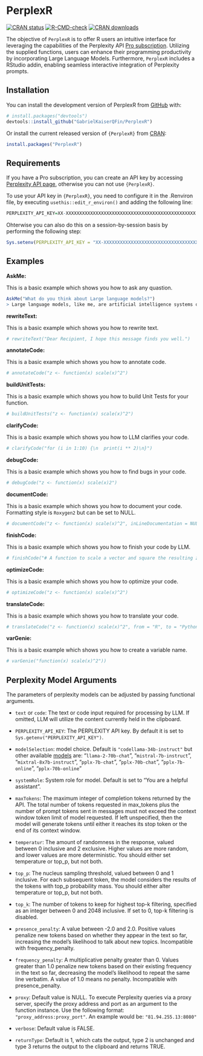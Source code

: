 
<!-- README.md is generated from README.Rmd. Please edit that file -->

# PerplexR

<!-- badges: start -->

[![CRAN
status](https://www.r-pkg.org/badges/version/PerplexR)](https://CRAN.R-project.org/package=PerplexR)
[![R-CMD-check](https://github.com/GabrielKaiserQFin/PerplexR/actions/workflows/R-CMD-check.yaml/badge.svg)](https://github.com/GabrielKaiserQFin/PerplexR/actions/workflows/R-CMD-check.yaml)
[![CRAN
downloads](https://cranlogs.r-pkg.org/badges/PerplexR)](https://cran.rstudio.com/web/packages/PerplexR/index.html)
<!-- badges: end -->

The objective of `PerplexR` is to offer R users an intuitive interface
for leveraging the capabilities of the Perplexity API [Pro
subscription](https://docs.perplexity.ai/docs/pricing). Utilizing the
supplied functions, users can enhance their programming productivity by
incorporating Large Language Models. Furthermore, `PerplexR` includes a
RStudio addin, enabling seamless interactive integration of Perplexity
prompts.

## Installation

You can install the development version of PerplexR from
[GitHub](https://github.com/GabrielKaiserQFin/PerplexR) with:

``` r
# install.packages("devtools")
devtools::install_github("GabrielKaiserQFin/PerplexR")
```

Or install the current released version of `{PerplexR}` from
[CRAN](https://cran.r-project.org/package=PerplexR):

``` r
install.packages("PerplexR")
```

## Requirements

If you have a Pro subscription, you can create an API key by accessing
[Perplexity API page](https://www.perplexity.ai/settings/api), otherwise
you can not use `{PerplexR}`.

To use your API key in `{PerplexR}`, you need to configure it in the
.Renviron file, by executing `usethis::edit_r_environ()` and adding the
following line:

``` r
PERPLEXITY_API_KEY=XX-XXXXXXXXXXXXXXXXXXXXXXXXXXXXXXXXXXXXXXXXXXXXXXXX
```

Ohterwise you can also do this on a session-by-session basis by
performing the following step:

``` r
Sys.setenv(PERPLEXITY_API_KEY = "XX-XXXXXXXXXXXXXXXXXXXXXXXXXXXXXXXXXXXXXXXXXXXXXXXX")
```

## Examples

**AskMe:**

This is a basic example which shows you how to ask any quastion.

``` r
AskMe("What do you think about Large language models?")
> Large language models, like me, are artificial intelligence systems designed to process and generate human-like text based on the data they have been trained on. These models use deep learning techniques, specifically a type of model called a Transformer, to understand context, generate coherent responses, and learn from large datasets. I can help answer questions, write poems, code, and even engage in conversation. However, it's essential to remember that while large language models can generate realistic-sounding text, they don't truly understand or have consciousness. They simply process and generate text based on patterns they've learned during training
```

**rewriteText:**

This is a basic example which shows you how to rewrite text.

``` r
# rewriteText("Dear Recipient, I hope this message finds you well.")
```

**annotateCode:**

This is a basic example which shows you how to annotate code.

``` r
# annotateCode("z <- function(x) scale(x)^2")
```

**buildUnitTests:**

This is a basic example which shows you how to build Unit Tests for your
function.

``` r
# buildUnitTests("z <- function(x) scale(x)^2")
```

**clarifyCode:**

This is a basic example which shows you how to LLM clarifies your code.

``` r
# clarifyCode("for (i in 1:10) {\n  print(i ** 2)\n}")
```

**debugCode:**

This is a basic example which shows you how to find bugs in your code.

``` r
# debugCode("z <- function(x) scale(x)2")
```

**documentCode:**

This is a basic example which shows you how to document your code.
Formatting style is `Roxygen2` but can be set to NULL.

``` r
# documentCode("z <- function(x) scale(x)^2", inLineDocumentation = NULL)
```

**finishCode:**

This is a basic example which shows you how to finish your code by LLM.

``` r
# finishCode("# A function to scale a vector and square the resulting z-score z2 <- function(")
```

**optimizeCode:**

This is a basic example which shows you how to optimize your code.

``` r
# optimizeCode("z <- function(x) scale(x)^2")
```

**translateCode:**

This is a basic example which shows you how to translate your code.

``` r
# translateCode("z <- function(x) scale(x)^2", from = "R", to = "Python")
```

**varGenie:**

This is a basic example which shows you how to create a variable name.

``` r
# varGenie("function(x) scale(x)^2"))
```

## Perplexity Model Arguments

The parameters of perplexity models can be adjusted by passing
functional arguments.

- `text` or `code`: The text or code input required for processing by
  LLM. If omitted, LLM will utilize the content currently held in the
  clipboard.

- `PERPLEXITY_API_KEY`: The PERPLEXITY API key. By default it is set to
  `Sys.getenv("PERPLEXITY_API_KEY")`.

- `modelSelection`: model choice. Default is `"codellama-34b-instruct"`
  but other available
  [models](https://docs.perplexity.ai/docs/model-cards) are:
  “`llama-2-70b-chat`”, “`mistral-7b-instruct`”,
  “`mixtral-8x7b-instruct`”, “`pplx-7b-chat`”, “`pplx-70b-chat`”,
  “`pplx-7b-online`”, “`pplx-70b-online`”

- `systemRole`: System role for model. Default is set to “You are a
  helpful assistant”.

- `maxTokens`: The maximum integer of completion tokens returned by the
  API. The total number of tokens requested in max_tokens plus the
  number of prompt tokens sent in messages must not exceed the context
  window token limit of model requested. If left unspecified, then the
  model will generate tokens until either it reaches its stop token or
  the end of its context window.

- `temperatur`: The amount of randomness in the response, valued between
  0 inclusive and 2 exclusive. Higher values are more random, and lower
  values are more deterministic. You should either set temperature or
  top_p, but not both.

- `top_p`: The nucleus sampling threshold, valued between 0 and 1
  inclusive. For each subsequent token, the model considers the results
  of the tokens with top_p probability mass. You should either alter
  temperature or top_p, but not both.

- `top_k`: The number of tokens to keep for highest top-k filtering,
  specified as an integer between 0 and 2048 inclusive. If set to 0,
  top-k filtering is disabled.

- `presence_penalty`: A value between -2.0 and 2.0. Positive values
  penalize new tokens based on whether they appear in the text so far,
  increasing the model’s likelihood to talk about new topics.
  Incompatible with frequency_penalty.

- `frequency_penalty`: A multiplicative penalty greater than 0. Values
  greater than 1.0 penalize new tokens based on their existing frequency
  in the text so far, decreasing the model’s likelihood to repeat the
  same line verbatim. A value of 1.0 means no penalty. Incompatible with
  presence_penalty.

- `proxy`: Default value is NULL. To execute Perplexity queries via a
  proxy server, specify the proxy address and port as an argument to the
  function instance. Use the following format:
  `"proxy_address:proxy_port"`. An example would be:
  `"81.94.255.13:8080"`

- `verbose`: Default value is FALSE.

- `returnType`: Default is 1, which cats the output, type 2 is unchanged
  and type 3 returns the output to the clipboard and returns TRUE.

